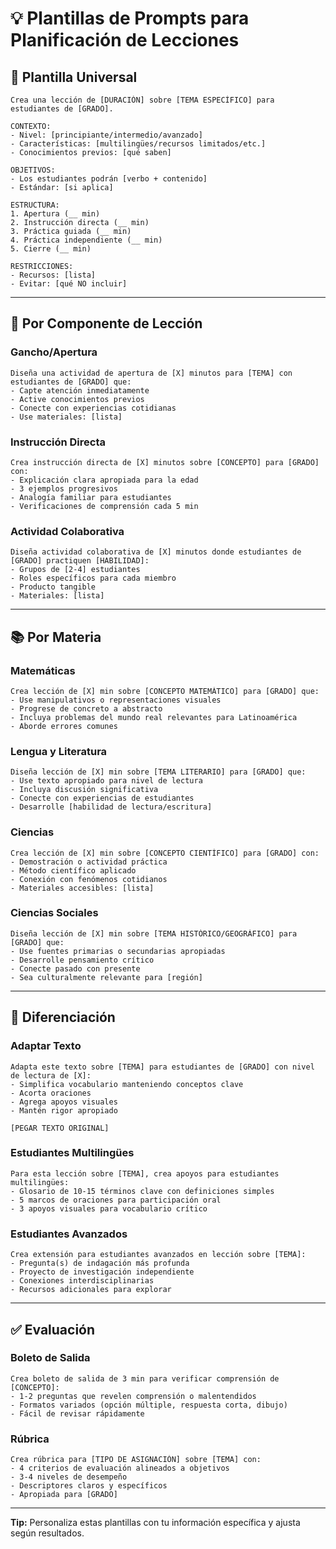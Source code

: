 # 💡 Plantillas de Prompts para Planificación de Lecciones

## 📝 Plantilla Universal

```
Crea una lección de [DURACIÓN] sobre [TEMA ESPECÍFICO] para estudiantes de [GRADO].

CONTEXTO:
- Nivel: [principiante/intermedio/avanzado]
- Características: [multilingües/recursos limitados/etc.]
- Conocimientos previos: [qué saben]

OBJETIVOS:
- Los estudiantes podrán [verbo + contenido]
- Estándar: [si aplica]

ESTRUCTURA:
1. Apertura (__ min)
2. Instrucción directa (__ min)
3. Práctica guiada (__ min)
4. Práctica independiente (__ min)
5. Cierre (__ min)

RESTRICCIONES:
- Recursos: [lista]
- Evitar: [qué NO incluir]
```

---

## 🎯 Por Componente de Lección

### Gancho/Apertura
```
Diseña una actividad de apertura de [X] minutos para [TEMA] con estudiantes de [GRADO] que:
- Capte atención inmediatamente
- Active conocimientos previos
- Conecte con experiencias cotidianas
- Use materiales: [lista]
```

### Instrucción Directa
```
Crea instrucción directa de [X] minutos sobre [CONCEPTO] para [GRADO] con:
- Explicación clara apropiada para la edad
- 3 ejemplos progresivos
- Analogía familiar para estudiantes
- Verificaciones de comprensión cada 5 min
```

### Actividad Colaborativa
```
Diseña actividad colaborativa de [X] minutos donde estudiantes de [GRADO] practiquen [HABILIDAD]:
- Grupos de [2-4] estudiantes
- Roles específicos para cada miembro
- Producto tangible
- Materiales: [lista]
```

---

## 📚 Por Materia

### Matemáticas
```
Crea lección de [X] min sobre [CONCEPTO MATEMÁTICO] para [GRADO] que:
- Use manipulativos o representaciones visuales
- Progrese de concreto a abstracto
- Incluya problemas del mundo real relevantes para Latinoamérica
- Aborde errores comunes
```

### Lengua y Literatura
```
Diseña lección de [X] min sobre [TEMA LITERARIO] para [GRADO] que:
- Use texto apropiado para nivel de lectura
- Incluya discusión significativa
- Conecte con experiencias de estudiantes
- Desarrolle [habilidad de lectura/escritura]
```

### Ciencias
```
Crea lección de [X] min sobre [CONCEPTO CIENTÍFICO] para [GRADO] con:
- Demostración o actividad práctica
- Método científico aplicado
- Conexión con fenómenos cotidianos
- Materiales accesibles: [lista]
```

### Ciencias Sociales
```
Diseña lección de [X] min sobre [TEMA HISTÓRICO/GEOGRÁFICO] para [GRADO] que:
- Use fuentes primarias o secundarias apropiadas
- Desarrolle pensamiento crítico
- Conecte pasado con presente
- Sea culturalmente relevante para [región]
```

---

## 🎨 Diferenciación

### Adaptar Texto
```
Adapta este texto sobre [TEMA] para estudiantes de [GRADO] con nivel de lectura de [X]:
- Simplifica vocabulario manteniendo conceptos clave
- Acorta oraciones
- Agrega apoyos visuales
- Mantén rigor apropiado

[PEGAR TEXTO ORIGINAL]
```

### Estudiantes Multilingües
```
Para esta lección sobre [TEMA], crea apoyos para estudiantes multilingües:
- Glosario de 10-15 términos clave con definiciones simples
- 5 marcos de oraciones para participación oral
- 3 apoyos visuales para vocabulario crítico
```

### Estudiantes Avanzados
```
Crea extensión para estudiantes avanzados en lección sobre [TEMA]:
- Pregunta(s) de indagación más profunda
- Proyecto de investigación independiente
- Conexiones interdisciplinarias
- Recursos adicionales para explorar
```

---

## ✅ Evaluación

### Boleto de Salida
```
Crea boleto de salida de 3 min para verificar comprensión de [CONCEPTO]:
- 1-2 preguntas que revelen comprensión o malentendidos
- Formatos variados (opción múltiple, respuesta corta, dibujo)
- Fácil de revisar rápidamente
```

### Rúbrica
```
Crea rúbrica para [TIPO DE ASIGNACIÓN] sobre [TEMA] con:
- 4 criterios de evaluación alineados a objetivos
- 3-4 niveles de desempeño
- Descriptores claros y específicos
- Apropiada para [GRADO]
```

---

**Tip:** Personaliza estas plantillas con tu información específica y ajusta según resultados.
